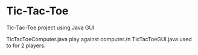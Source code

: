 # Tic-Tac-Toe
Tic-Tac-Toe project using Java GUI

TicTacToeComputer.java play against computer./n
TicTacToeGUI.java used to for 2 players.
